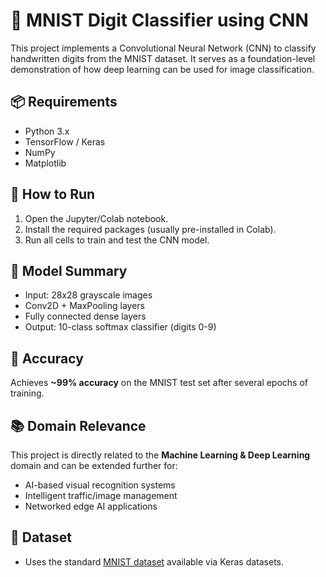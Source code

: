 # 🔢 MNIST Digit Classifier using CNN

This project implements a Convolutional Neural Network (CNN) to classify handwritten digits from the MNIST dataset. It serves as a foundation-level demonstration of how deep learning can be used for image classification.

## 📦 Requirements

- Python 3.x
- TensorFlow / Keras
- NumPy
- Matplotlib

## 🚀 How to Run

1. Open the Jupyter/Colab notebook.
2. Install the required packages (usually pre-installed in Colab).
3. Run all cells to train and test the CNN model.

## 🎯 Model Summary

- Input: 28x28 grayscale images
- Conv2D + MaxPooling layers
- Fully connected dense layers
- Output: 10-class softmax classifier (digits 0-9)

## 🧪 Accuracy

Achieves **~99% accuracy** on the MNIST test set after several epochs of training.

## 📚 Domain Relevance

This project is directly related to the **Machine Learning & Deep Learning** domain and can be extended further for:
- AI-based visual recognition systems
- Intelligent traffic/image management
- Networked edge AI applications

## 📁 Dataset

- Uses the standard [MNIST dataset](http://yann.lecun.com/exdb/mnist/) available via Keras datasets.
